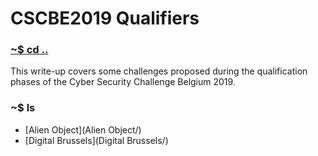 # CSCBE2019 Qualifiers

### [~$ cd ..](../)

This write-up covers some challenges proposed during the qualification phases of the Cyber Security Challenge Belgium 2019.

### ~$ ls

* [Alien Object](Alien Object/)
* [Digital Brussels](Digital Brussels/)
